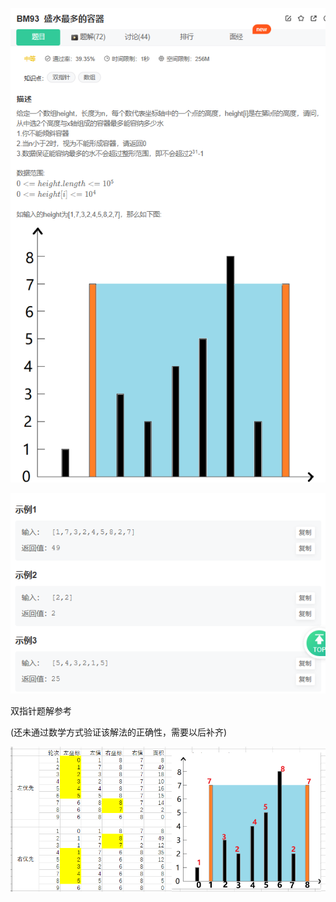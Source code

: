 ![img.png](img.png)

![img_1.png](img_1.png)

双指针题解参考

(还未通过数学方式验证该解法的正确性，需要以后补齐)

![img_2.png](img_2.png)